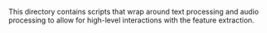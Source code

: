 This directory contains scripts that wrap around text processing and audio processing to allow for high-level
interactions with the feature extraction.